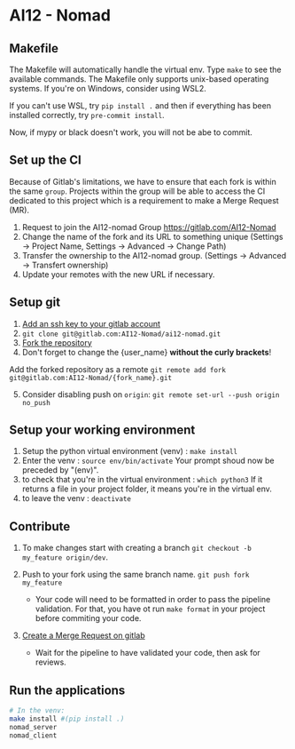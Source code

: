 # AI12 - Nomad

## Makefile

The Makefile will automatically handle the virtual env. Type `make` to see the available commands. The Makefile only supports unix-based operating systems. If you're on Windows, consider using WSL2.

If you can't use WSL, try `pip install .` and then if everything has been installed correctly, try `pre-commit install`.

Now, if mypy or black doesn't work, you will not be abe to commit.

## Set up the CI

Because of Gitlab's limitations, we have to ensure that each fork is within the same `group`. Projects within the group will be able to access the CI dedicated to this project which is a requirement to make a Merge Request (MR).

1. Request to join the AI12-nomad Group https://gitlab.com/AI12-Nomad
2. Change the name of the fork and its URL to something unique (Settings -> Project Name, Settings -> Advanced -> Change Path)
3. Transfer the ownership to the AI12-nomad group. (Settings -> Advanced -> Transfert ownership)
4. Update your remotes with the new URL if necessary.

## Setup git

1. [Add an ssh key to your gitlab account](https://docs.gitlab.com/ee/ssh/)
2. `git clone git@gitlab.com:AI12-Nomad/ai12-nomad.git`
3. [Fork the repository](https://docs.gitlab.com/ee/user/project/repository/forking_workflow.html#creating-a-fork)
4. Don't forget to change the {user_name} **without the curly brackets**!

Add the forked repository as a remote `git remote add fork  git@gitlab.com:AI12-Nomad/{fork_name}.git`

5. Consider disabling push on `origin`: `git remote set-url --push origin no_push`

## Setup your working environment

1. Setup the python virtual environment (venv) : `make install`
2. Enter the venv : `source env/bin/activate`
   Your prompt shoud now be preceded by "(env)".
3. to check that you're in the virtual environment : `which python3`
   If it returns a file in your project folder, it means you're in the virtual env.
4. to leave the venv : `deactivate`

## Contribute

1. To make changes start with creating a branch `git checkout -b my_feature origin/dev`.
2. Push to your fork using the same branch name. `git push fork my_feature`
   - Your code will need to be formatted in order to pass the pipeline validation.
     For that, you have ot run `make format` in your project before commiting your code.
3. [Create a Merge Request on gitlab](https://docs.gitlab.com/ee/user/project/merge_requests/creating_merge_requests.html#when-you-use-git-commands-locally)

   - Wait for the pipeline to have validated your code, then ask for reviews.

## Run the applications

```sh
# In the venv:
make install #(pip install .)
nomad_server
nomad_client
```
